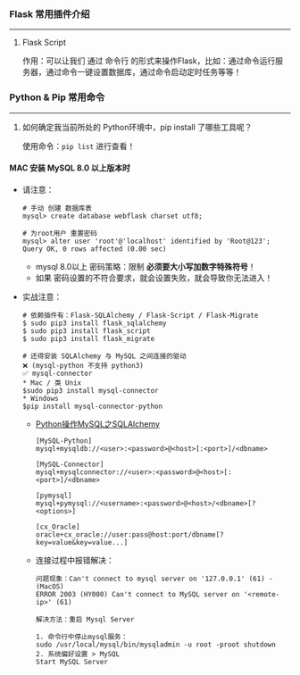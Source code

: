 ### Flask 常用插件介绍

----

1. Flask Script

   作用：可以让我们 通过 命令行 的形式来操作Flask，比如：通过命令运行服务器，通过命令一键设置数据库，通过命令启动定时任务等等！



### Python & Pip 常用命令

----

1. 如何确定我当前所处的 Python环境中，pip install 了哪些工具呢？

   使用命令：`pip list` 进行查看！



#### MAC 安装 MySQL 8.0 以上版本时

* 请注意：

  ```mysql
  # 手动 创建 数据库表
  mysql> create database webflask charset utf8;
  
  # 为root用户 重置密码
  mysql> alter user 'root'@'localhost' identified by 'Root@123';
  Query OK, 0 rows affected (0.00 sec)
  ```

  * mysql 8.0以上 密码策略：限制 **必须要大小写加数字特殊符号**！
  * 如果 密码设置的不符合要求，就会设置失败，就会导致你无法进入！

* 实战注意：

  ```shell
  # 依赖插件有：Flask-SQLAlchemy / Flask-Script / Flask-Migrate
  $ sudo pip3 install flask_sqlalchemy
  $ sudo pip3 install flask_script
  $ sudo pip3 install flask_migrate
  
  # 还得安装 SQLAlchemy 与 MySQL 之间连接的驱动 
  ❌ (mysql-python 不支持 python3)
  ✅ mysql-connector
  * Mac / 类 Unix
  $sudo pip3 install mysql-connector
  * Windows
  $pip install mysql-connector-python
  ```

  * [Python操作MySQL之SQLAlchemy](https://www.cnblogs.com/ccorz/p/5711955.html)

    ```
    [MySQL-Python]
    mysql+mysqldb://<user>:<password>@<host>[:<port>]/<dbname>
    
    [MySQL-Connector]
    mysql+mysqlconnector://<user>:<password>@<host>[:<port>]/<dbname>
    
    [pymysql]
    mysql+pymysql://<username>:<password>@<host>/<dbname>[?<options>]
        
    [cx_Oracle]
    oracle+cx_oracle://user:pass@host:port/dbname[?key=value&key=value...]
    ```

  * 连接过程中报错解决：

    ```
    问题现象：Can't connect to mysql server on '127.0.0.1' (61) - (MacOS)
    ERROR 2003 (HY000) Can't connect to MySQL server on '<remote-ip>' (61)
    
    解决方法：重启 Mysql Server
    
    1. 命令行中停止mysql服务：
    sudo /usr/local/mysql/bin/mysqladmin -u root -proot shutdown
    2. 系统偏好设置 > MySQL
    Start MySQL Server
    ```

    
